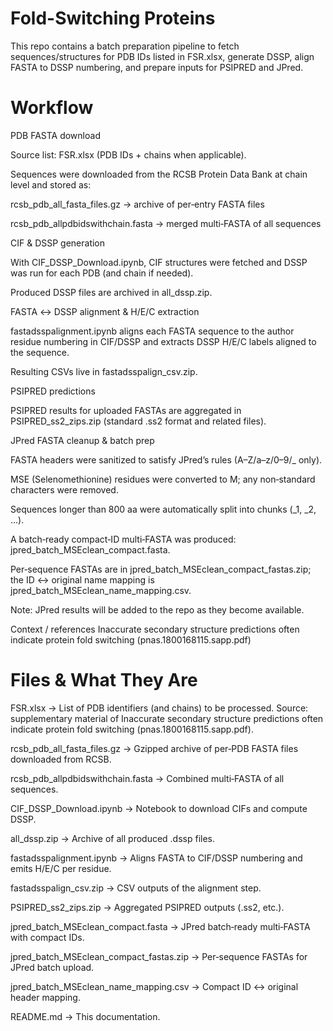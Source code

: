 # Fold-Switching Proteins
This repo contains a batch preparation pipeline to fetch sequences/structures for PDB IDs listed in FSR.xlsx, generate DSSP, align FASTA to DSSP numbering, and prepare inputs for PSIPRED and JPred.

# Workflow

PDB FASTA download

Source list: FSR.xlsx (PDB IDs + chains when applicable).

Sequences were downloaded from the RCSB Protein Data Bank at chain level and stored as:

rcsb_pdb_all_fasta_files.gz → archive of per‑entry FASTA files

rcsb_pdb_allpdbidswithchain.fasta → merged multi‑FASTA of all sequences

CIF & DSSP generation

With CIF_DSSP_Download.ipynb, CIF structures were fetched and DSSP was run for each PDB (and chain if needed).

Produced DSSP files are archived in all_dssp.zip.

FASTA ↔ DSSP alignment & H/E/C extraction

fastadsspalignment.ipynb aligns each FASTA sequence to the author residue numbering in CIF/DSSP and extracts DSSP H/E/C labels aligned to the sequence.

Resulting CSVs live in fastadsspalign_csv.zip.

PSIPRED predictions

PSIPRED results for uploaded FASTAs are aggregated in PSIPRED_ss2_zips.zip (standard .ss2 format and related files).

JPred FASTA cleanup & batch prep

FASTA headers were sanitized to satisfy JPred’s rules (A–Z/a–z/0–9/_ only).

MSE (Selenomethionine) residues were converted to M; any non‑standard characters were removed.

Sequences longer than 800 aa were automatically split into chunks (_1, _2, ...).

A batch‑ready compact‑ID multi‑FASTA was produced: jpred_batch_MSEclean_compact.fasta.

Per‑sequence FASTAs are in jpred_batch_MSEclean_compact_fastas.zip; the ID ↔ original name mapping is jpred_batch_MSEclean_name_mapping.csv.

Note: JPred results will be added to the repo as they become available.

Context / references
Inaccurate secondary structure predictions often indicate protein fold switching  (pnas.1800168115.sapp.pdf)

# Files & What They Are

FSR.xlsx → List of PDB identifiers (and chains) to be processed. Source: supplementary material of Inaccurate secondary structure predictions often indicate protein fold switching (pnas.1800168115.sapp.pdf).

rcsb_pdb_all_fasta_files.gz → Gzipped archive of per‑PDB FASTA files downloaded from RCSB.

rcsb_pdb_allpdbidswithchain.fasta → Combined multi‑FASTA of all sequences.

CIF_DSSP_Download.ipynb → Notebook to download CIFs and compute DSSP.

all_dssp.zip → Archive of all produced .dssp files.

fastadsspalignment.ipynb → Aligns FASTA to CIF/DSSP numbering and emits H/E/C per residue.

fastadsspalign_csv.zip → CSV outputs of the alignment step.

PSIPRED_ss2_zips.zip → Aggregated PSIPRED outputs (.ss2, etc.).

jpred_batch_MSEclean_compact.fasta → JPred batch‑ready multi‑FASTA with compact IDs.

jpred_batch_MSEclean_compact_fastas.zip → Per‑sequence FASTAs for JPred batch upload.

jpred_batch_MSEclean_name_mapping.csv → Compact ID ↔ original header mapping.

README.md → This documentation.
